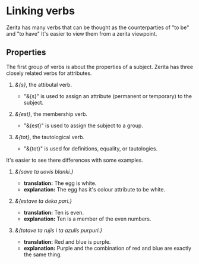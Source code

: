 # <x-trans>Linking verbs</x-trans>

<x-trans>Zerita has many verbs that can be thought as the counterparties of "to be" and "to have"</x-trans>
<x-trans>It's easier to view them from a zerita viewpoint.</x-trans>

## <x-trans>Properties</x-trans>

<x-trans>The first group of verbs is about the properties of a subject.</x-trans>
<x-trans>Zerita has three closely related verbs for attributes.</x-trans>

1. _&{s}_, <x-trans>the attibutal verb.</x-trans>

    - <x-trans>"&{s}" is used to assign an attribute (permanent or temporary) to the subject.</x-trans>

1. _&{est}_, <x-trans>the membership verb.</x-trans>

    - <x-trans>"&{est}" is used to assign the subject to a group.</x-trans>

1. _&{tot}_, <x-trans>the tautological verb.</x-trans>

    - <x-trans>"&{tot}" is used for definitions, equality, or tautologies.</x-trans>

<x-trans>It's easier to see there differences with some examples.</x-trans>

1. _&{save ta uovis blanki.}_

    - **<x-trans>translation</x-trans>:** <x-trans>The egg is white.</x-trans>
    - **<x-trans>explanation</x-trans>:** <x-trans>The egg has it's colour attribute to be white.</x-trans>

1. _&{estave ta deka pari.}_

    - **<x-trans>translation</x-trans>:** <x-trans>Ten is even.</x-trans>
    - **<x-trans>explanation</x-trans>:** <x-trans>Ten is a member of the even numbers.</x-trans>

1. _&{totave ta rujis i ta azulis purpuri.}_

    - **<x-trans>translation</x-trans>:** <x-trans>Red and blue is purple.</x-trans>
    - **<x-trans>explanation</x-trans>:** <x-trans>Purple and the combination of red and blue are exactly the same thing.</x-trans>
